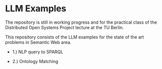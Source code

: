 # LLM Examples
The repository is still in working progress and for the practical class of the Distributed Open Systems Project lecture at the TU Berlin.

This repository consists of the LLM examples for the state of the art problems in Semantic Web area.

* 1.) NLP query to SPARQL
  
* 2.) Ontology Matching


